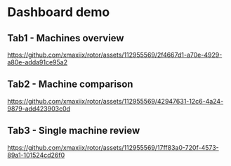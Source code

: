 # Dashboard demo 


## Tab1 - Machines overview

https://github.com/xmaxiix/rotor/assets/112955569/2f4667d1-a70e-4929-a80e-adda91ce95a2

## Tab2 - Machine comparison

https://github.com/xmaxiix/rotor/assets/112955569/42947631-12c6-4a24-9879-add423903c0d

## Tab3 - Single machine review

https://github.com/xmaxiix/rotor/assets/112955569/17ff83a0-720f-4573-89a1-101524cd26f0
